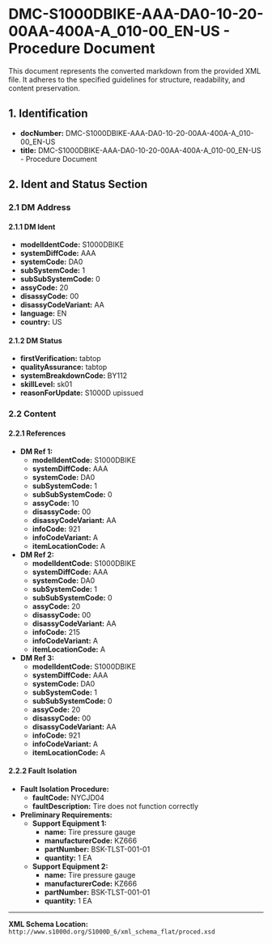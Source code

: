 # DMC-S1000DBIKE-AAA-DA0-10-20-00AA-400A-A_010-00_EN-US - Procedure Document

This document represents the converted markdown from the provided XML file. It adheres to the specified guidelines for structure, readability, and content preservation.

## 1. Identification

*   **docNumber:** DMC-S1000DBIKE-AAA-DA0-10-20-00AA-400A-A_010-00_EN-US
*   **title:** DMC-S1000DBIKE-AAA-DA0-10-20-00AA-400A-A_010-00_EN-US - Procedure Document

## 2. Ident and Status Section

### 2.1 DM Address

#### 2.1.1 DM Ident

*   **modelIdentCode:** S1000DBIKE
*   **systemDiffCode:** AAA
*   **systemCode:** DA0
*   **subSystemCode:** 1
*   **subSubSystemCode:** 0
*   **assyCode:** 20
*   **disassyCode:** 00
*   **disassyCodeVariant:** AA
*   **language:** EN
*   **country:** US

#### 2.1.2 DM Status

*   **firstVerification:** tabtop
*   **qualityAssurance:** tabtop
*   **systemBreakdownCode:** BY112
*   **skillLevel:** sk01
*   **reasonForUpdate:** S1000D upissued

### 2.2 Content

#### 2.2.1 References

*   **DM Ref 1:**
    *   **modelIdentCode:** S1000DBIKE
    *   **systemDiffCode:** AAA
    *   **systemCode:** DA0
    *   **subSystemCode:** 1
    *   **subSubSystemCode:** 0
    *   **assyCode:** 10
    *   **disassyCode:** 00
    *   **disassyCodeVariant:** AA
    *   **infoCode:** 921
    *   **infoCodeVariant:** A
    *   **itemLocationCode:** A
*   **DM Ref 2:**
    *   **modelIdentCode:** S1000DBIKE
    *   **systemDiffCode:** AAA
    *   **systemCode:** DA0
    *   **subSystemCode:** 1
    *   **subSubSystemCode:** 0
    *   **assyCode:** 20
    *   **disassyCode:** 00
    *   **disassyCodeVariant:** AA
    *   **infoCode:** 215
    *   **infoCodeVariant:** A
    *   **itemLocationCode:** A
*   **DM Ref 3:**
    *   **modelIdentCode:** S1000DBIKE
    *   **systemDiffCode:** AAA
    *   **systemCode:** DA0
    *   **subSystemCode:** 1
    *   **subSubSystemCode:** 0
    *   **assyCode:** 20
    *   **disassyCode:** 00
    *   **disassyCodeVariant:** AA
    *   **infoCode:** 921
    *   **infoCodeVariant:** A
    *   **itemLocationCode:** A

#### 2.2.2 Fault Isolation

*   **Fault Isolation Procedure:**
    *   **faultCode:** NYCJD04
    *   **faultDescription:** Tire does not function correctly
*   **Preliminary Requirements:**
    *   **Support Equipment 1:**
        *   **name:** Tire pressure gauge
        *   **manufacturerCode:** KZ666
        *   **partNumber:** BSK-TLST-001-01
        *   **quantity:** 1 EA
    *   **Support Equipment 2:**
        *   **name:** Tire pressure gauge
        *   **manufacturerCode:** KZ666
        *   **partNumber:** BSK-TLST-001-01
        *   **quantity:** 1 EA
---

**XML Schema Location:**  `http://www.s1000d.org/S1000D_6/xml_schema_flat/proced.xsd`